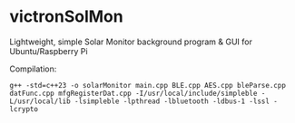 # victronSolMon
Lightweight, simple Solar Monitor background program &amp; GUI for Ubuntu/Raspberry Pi

Compilation:
```
g++ -std=c++23 -o solarMonitor main.cpp BLE.cpp AES.cpp bleParse.cpp datFunc.cpp mfgRegisterDat.cpp -I/usr/local/include/simpleble -L/usr/local/lib -lsimpleble -lpthread -lbluetooth -ldbus-1 -lssl -lcrypto
```

